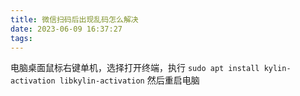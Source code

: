 ```yaml
---
title: 微信扫码后出现乱码怎么解决
date: 2023-06-09 16:37:27
tags:
---
```

电脑桌面鼠标右键单机，选择打开终端，执行 `sudo apt install kylin-activation libkylin-activation` 然后重启电脑